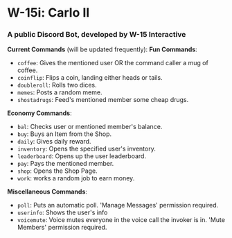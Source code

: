 # W-15i: Carlo II

### A public Discord Bot, developed by W-15 Interactive

**Current Commands** (will be updated frequently):
**Fun Commands**:
* `coffee`: Gives the mentioned user OR the command caller a mug of coffee.
* `coinflip`: Flips a coin, landing either heads or tails.
* `doubleroll`: Rolls two dices.
* `memes`: Posts a random meme.
* `shostadrugs`: Feed's mentioned member some cheap drugs.

**Economy Commands**:
* `bal`: Checks user or mentioned member's balance.
* `buy`: Buys an Item from the Shop.
* `daily`: Gives daily reward.
* `inventory`: Opens the specified user's inventory.
* `leaderboard`: Opens up the user leaderboard.
* `pay`: Pays the mentioned member.
* `shop`: Opens the Shop Page.
* `work`: works a random job to earn money.

**Miscellaneous Commands**:
* `poll`: Puts an automatic poll. 'Manage Messages' permission required.
* `userinfo`: Shows the user's info
* `voicemute`: Voice mutes everyone in the voice call the invoker is in. 'Mute Members' permission required.
